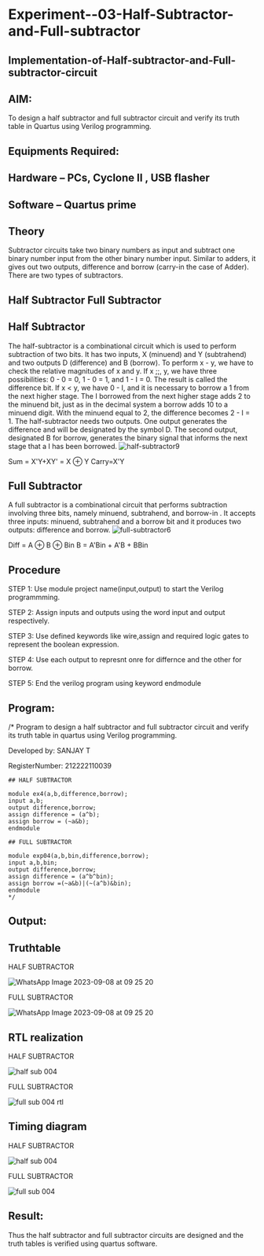 # Experiment--03-Half-Subtractor-and-Full-subtractor
## Implementation-of-Half-subtractor-and-Full-subtractor-circuit
## AIM:
To design a half subtractor and full subtractor circuit and verify its truth table in Quartus using Verilog programming.

## Equipments Required:
## Hardware – PCs, Cyclone II , USB flasher
## Software – Quartus prime
## Theory
Subtractor circuits take two binary numbers as input and subtract one binary number input from the other binary number input. Similar to adders, it gives out two outputs, difference and borrow (carry-in the case of Adder). There are two types of subtractors.

## Half Subtractor Full Subtractor
## Half Subtractor
The half-subtractor is a combinational circuit which is used to perform subtraction of two bits. It has two inputs, X (minuend) and Y (subtrahend) and two outputs D (difference) and B (borrow). To perform x - y, we have to check the relative magnitudes of x and y. If x ;;, y, we have three possibilities: 0 - 0 = 0, 1 - 0 = 1, and 1 - I = 0. The result is called the difference bit. If x < y, we have 0 - I, and it is necessary to borrow a 1 from the next higher stage. The I borrowed from the next higher stage adds 2 to the minuend bit, just as in the decimal system a borrow adds 10 to a minuend digit. With the minuend equal to 2, the difference becomes 2 - I = 1. The half-subtractor needs two outputs. One output generates the difference and will be designated by the symbol D. The second output, designated B for borrow, generates the binary signal that informs the next stage that a I has been borrowed.
![half-subtractor9](https://user-images.githubusercontent.com/36288975/166112538-58c3bc7c-ee5d-4e6a-ac8d-8e8328efe27a.png)


Sum = X'Y+XY' = X ⊕ Y
Carry=X'Y

## Full Subtractor
A full subtractor is a combinational circuit that performs subtraction involving three bits, namely minuend, subtrahend, and borrow-in . It accepts three inputs: minuend, subtrahend and a borrow bit and it produces two outputs: difference and borrow. 
![full-subtractor6](https://user-images.githubusercontent.com/36288975/166112541-24c68359-3de8-4674-ae22-8272ffc385ed.png)


Diff = A ⊕ B ⊕ Bin B = A'Bin + A'B + BBin

## Procedure

STEP 1: Use module project name(input,output) to start the Verilog programmming.

STEP 2: Assign inputs and outputs using the word input and output respectively.

STEP 3: Use defined keywords like wire,assign and required logic gates to represent the boolean expression.

STEP 4: Use each output to represnt onre for differnce and the other for borrow.

STEP 5: End the verilog program using keyword endmodule

## Program:
/*
Program to design a half subtractor and full subtractor circuit and verify its truth table in quartus using Verilog programming.

Developed by: SANJAY T

RegisterNumber: 212222110039 

```
## HALF SUBTRACTOR

module ex4(a,b,difference,borrow);
input a,b;
output difference,borrow;
assign difference = (a^b);
assign borrow = (~a&b);
endmodule

## FULL SUBTRACTOR

module exp04(a,b,bin,difference,borrow);
input a,b,bin;
output difference,borrow;
assign difference = (a^b^bin);
assign borrow =(~a&b)|(~(a^b)&bin);
endmodule
*/
```
## Output:

## Truthtable

HALF SUBTRACTOR

![WhatsApp Image 2023-09-08 at 09 25 20](https://github.com/sanjaythiyagarajan/Experiment--03-Half-Subtractor-and-Full-subtractor/assets/119409242/3f8e40f9-70eb-498a-b870-b00bb5dab7a3)


FULL SUBTRACTOR

![WhatsApp Image 2023-09-08 at 09 25 20](https://github.com/sanjaythiyagarajan/Experiment--03-Half-Subtractor-and-Full-subtractor/assets/119409242/2073c7e8-522e-4375-b878-221d9bf9381d)


##  RTL realization

HALF SUBTRACTOR

 ![half sub 004](https://github.com/sanjaythiyagarajan/Experiment--03-Half-Subtractor-and-Full-subtractor/assets/119409242/0c1f62f7-89b0-42c7-917a-32bb0a9b6298)


FULL SUBTRACTOR

![full sub 004 rtl](https://github.com/sanjaythiyagarajan/Experiment--03-Half-Subtractor-and-Full-subtractor/assets/119409242/f354c942-3836-49d3-ae71-980fda2fe386)


## Timing diagram 

HALF SUBTRACTOR

![half sub  004](https://github.com/sanjaythiyagarajan/Experiment--03-Half-Subtractor-and-Full-subtractor/assets/119409242/3b1cdf11-7a54-4e55-b249-51179d0a6010)


FULL SUBTRACTOR

![full sub 004](https://github.com/sanjaythiyagarajan/Experiment--03-Half-Subtractor-and-Full-subtractor/assets/119409242/c6b0d7af-8cf0-4506-b288-b74210200237)


## Result:
Thus the half subtractor and full subtractor circuits are designed and the truth tables is verified using quartus software.
